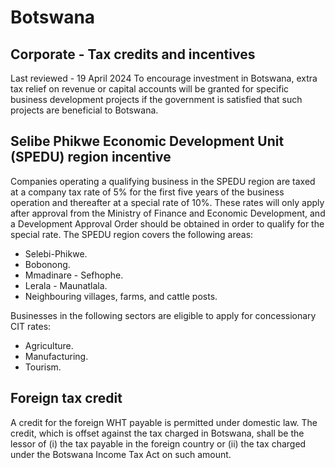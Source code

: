 # Botswana
## Corporate - Tax credits and incentives
Last reviewed - 19 April 2024
To encourage investment in Botswana, extra tax relief on revenue or capital accounts will be granted for specific business development projects if the government is satisfied that such projects are beneficial to Botswana.
## Selibe Phikwe Economic Development Unit (SPEDU) region incentive
Companies operating a qualifying business in the SPEDU region are taxed at a company tax rate of 5% for the first five years of the business operation and thereafter at a special rate of 10%. These rates will only apply after approval from the Ministry of Finance and Economic Development, and a Development Approval Order should be obtained in order to qualify for the special rate. 
The SPEDU region covers the following areas:
  * Selebi-Phikwe.
  * Bobonong.
  * Mmadinare - Sefhophe.
  * Lerala - Maunatlala.
  * Neighbouring villages, farms, and cattle posts.


Businesses in the following sectors are eligible to apply for concessionary CIT rates:
  * Agriculture.
  * Manufacturing.
  * Tourism.


## Foreign tax credit
A credit for the foreign WHT payable is permitted under domestic law. The credit, which is offset against the tax charged in Botswana, shall be the lessor of (i) the tax payable in the foreign country or (ii) the tax charged under the Botswana Income Tax Act on such amount.
